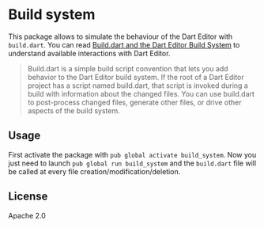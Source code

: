# Build system

This package allows to simulate the behaviour of the Dart Editor with `build.dart`.
You can read [Build.dart and the Dart Editor Build System](http://www.dartlang.org/tools/editor/build.html) to understand available interactions with Dart Editor.

> Build.dart is a simple build script convention that lets you add behavior to the Dart Editor build system. If the root of a Dart Editor project has a script named build.dart, that script is invoked during a build with information about the changed files. You can use build.dart to post-process changed files, generate other files, or drive other aspects of the build system.

## Usage

First activate the package with `pub global activate build_system`. Now you just need to launch `pub global run build_system` and the `build.dart` file will be called at every file creation/modification/deletion.

## License ##
Apache 2.0
